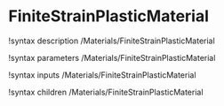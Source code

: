 <!-- MOOSE Documentation Stub: Remove this when content is added. -->

# FiniteStrainPlasticMaterial
!syntax description /Materials/FiniteStrainPlasticMaterial

!syntax parameters /Materials/FiniteStrainPlasticMaterial

!syntax inputs /Materials/FiniteStrainPlasticMaterial

!syntax children /Materials/FiniteStrainPlasticMaterial
